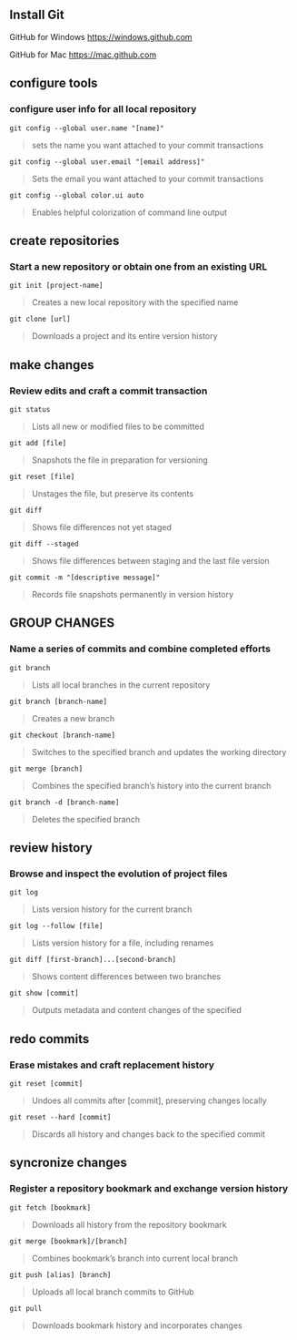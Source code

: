 ## Install Git

GitHub for Windows https://windows.github.com

GitHub for Mac https://mac.github.com

## configure tools
### configure user info for all local repository

`git config --global user.name "[name]"`
>sets the name you want attached to your commit transactions

`git config --global user.email "[email address]"`
>Sets the email you want attached to your commit transactions

`git config --global color.ui auto`
>Enables helpful colorization of command line output


## create repositories
### Start a new repository or obtain one from an existing URL

`git init [project-name]`
>Creates a new local repository with the specified name

`git clone [url]`
>Downloads a project and its entire version history

## make changes
### Review edits and craft a commit transaction

`git status`
> Lists all new or modified files to be committed

`git add [file]`
>Snapshots the file in preparation for versioning

`git reset [file]`
>Unstages the file, but preserve its contents

`git diff`
>Shows file differences not yet staged

`git diff --staged`
>Shows file differences between staging and the last file version

`git commit -m "[descriptive message]"`
>Records file snapshots permanently in version history


## GROUP CHANGES
### Name a series of commits and combine completed efforts

`git branch`
>Lists all local branches in the current repository

`git branch [branch-name]`
>Creates a new branch

`git checkout [branch-name]`
>Switches to the specified branch and updates the working directory

`git merge [branch]`
>Combines the specified branch’s history into the current branch

`git branch -d [branch-name]`
>Deletes the specified branch

## review history
### Browse and inspect the evolution of project files
`git log`
>Lists version history for the current branch

`git log --follow [file]`
>Lists version history for a file, including renames

`git diff [first-branch]...[second-branch]`
>Shows content differences between two branches

`git show [commit]`
>Outputs metadata and content changes of the specified

## redo commits
### Erase mistakes and craft replacement history

`git reset [commit]`
>Undoes all commits after [commit], preserving changes locally

`git reset --hard [commit]`
>Discards all history and changes back to the specified commit

## syncronize changes
### Register a repository bookmark and exchange version history

`git fetch [bookmark]`
>Downloads all history from the repository bookmark

`git merge [bookmark]/[branch]`
>Combines bookmark’s branch into current local branch

`git push [alias] [branch]`
>Uploads all local branch commits to GitHub

`git pull`
>Downloads bookmark history and incorporates changes
